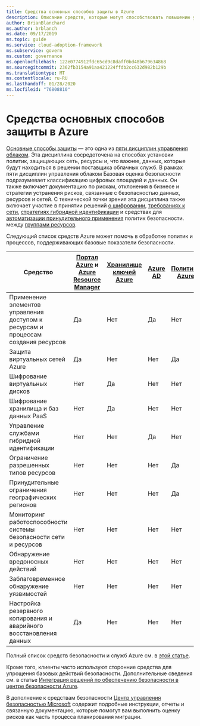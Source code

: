 ```yaml
---
title: Средства основных способов защиты в Azure
description: Описание средств, которые могут способствовать повышению уровня безопасности в Azure.
author: BrianBlanchard
ms.author: brblanch
ms.date: 09/17/2019
ms.topic: guide
ms.service: cloud-adoption-framework
ms.subservice: govern
ms.custom: governance
ms.openlocfilehash: 122e0774912fdc65cd9c8daff0bd48b679634868
ms.sourcegitcommit: 2362fb3154a91aa421224ffdb2cc632d982b129b
ms.translationtype: MT
ms.contentlocale: ru-RU
ms.lasthandoff: 01/28/2020
ms.locfileid: "76808810"
---
```

# <a name="security-baseline-tools-in-azure"></a>Средства основных способов защиты в Azure

[Основные способы защиты](./index.md) — это одна из [пяти дисциплин управления облаком](../governance-disciplines.md). Эта дисциплина сосредоточена на способах установки политик, защищающих сеть, ресурсы и, что важнее, данных, которые будут находиться в решении поставщика облачных служб. В рамках пяти дисциплин управления облаком Базовая оценка безопасности подразумевает классификацию цифровых площадей и данных. Он также включает документацию по рискам, отклонения в бизнесе и стратегии устранения рисков, связанные с безопасностью данных, ресурсов и сетей. С технической точки зрения эта дисциплина также включает участие в принятии решений [о шифровании](../../decision-guides/encryption/index.md), [требованиях к сети](../../decision-guides/software-defined-network/index.md), [стратегиях гибридной идентификации](../../decision-guides/identity/index.md) и средствах для [автоматизации принудительного применения](../../decision-guides/policy-enforcement/index.md) политик безопасности. между [группами ресурсов](../../decision-guides/resource-consistency/index.md).

Следующий список средств Azure может помочь в обработке политик и процессов, поддерживающих базовые показатели безопасности.

| Средство | [Портал Azure](https://azure.microsoft.com/features/azure-portal) и [Azure Resource Manager](https://docs.microsoft.com/azure/azure-resource-manager/resource-group-overview)  | [Хранилище ключей Azure](https://docs.microsoft.com/azure/key-vault)  | [Azure AD](https://docs.microsoft.com/azure/active-directory/fundamentals/active-directory-whatis) | [Политика Azure](https://docs.microsoft.com/azure/governance/policy/overview) | [Центр безопасности Azure](https://docs.microsoft.com/azure/security-center/security-center-intro) | [Azure Monitor](https://docs.microsoft.com/azure/azure-monitor/overview) |
|------------------------------------------------------------|---------------------------------|-----------------|----------|--------------|-----------------------|---------------|
| Применение элементов управления доступом к ресурсам и процессам создания ресурсов   | Да                             | Нет              | Да      | Нет           | Нет                    | Нет            |
| Защита виртуальных сетей Azure                                    | Да                             | Нет              | Нет       | Да          | Нет                    | Нет            |
| Шифрование виртуальных дисков                                     | Нет                              | Да             | Нет       | Нет           | Нет                    | Нет            |
| Шифрование хранилища и баз данных PaaS                         | Нет                              | Да             | Нет       | Нет           | Нет                    | Нет            |
| Управление службами гибридной идентификации                            | Нет                              | Нет              | Да      | Нет           | Нет                    | Нет            |
| Ограничение разрешенных типов ресурсов                         | Нет                              | Нет              | Нет       | Да          | Нет                    | Нет            |
| Принудительные ограничения географических регионов                          | Нет                              | Нет              | Нет       | Да          | Нет                    | Нет            |
| Мониторинг работоспособности системы безопасности сети и ресурсов          | Нет                              | Нет              | Нет       | Нет           | Да                   | Да           |
| Обнаружение вредоносных действий                                  | Нет                              | Нет              | Нет       | Нет           | Да                   | Да           |
| Заблаговременное обнаружение уязвимостей                        | Нет                              | Нет              | Нет       | Нет           | Да                   | Нет            |
| Настройка резервного копирования и аварийного восстановления данных                     | Да                             | Нет              | Нет       | Нет           | Нет                    | Нет            |

Полный список средств безопасности и служб Azure см. в [этой статье](https://docs.microsoft.com/azure/security/azure-security-services-technologies).

Кроме того, клиенты часто используют сторонние средства для упрощения базовых действий безопасности. Дополнительные сведения см. в статье [Интеграция решений по обеспечению безопасности в центре безопасности Azure](https://docs.microsoft.com/azure/security-center/security-center-partner-integration).

В дополнение к средствам безопасности [Центр управления безопасностью Microsoft](https://www.microsoft.com/trustcenter/guidance/risk-assessment) содержит подробные инструкции, отчеты и связанную документацию, которые помогут вам выполнить оценку рисков как часть процесса планирования миграции.
